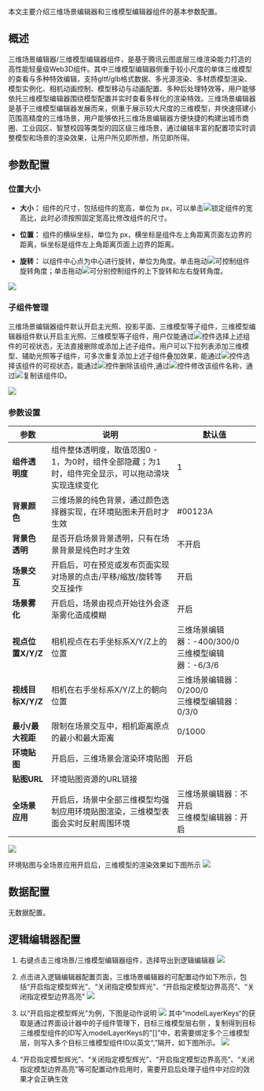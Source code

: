 本文主要介绍三维场景编辑器和三维模型编辑器组件的基本参数配置。

## 概述
三维场景编辑器/三维模型编辑器组件，是基于腾讯云图底层三维渲染能力打造的高性能轻量级Web3D组件。其中三维模型编辑器侧重于较小尺度的单体三维模型的查看与多种特效编辑，支持gltf/glb格式数据、多光源渲染、多材质模型渲染、模型实例化、相机动画控制、模型移动与动画配置、多种后处理特效等，用户能够依托三维模型编辑器围绕模型配置并实时查看多样化的渲染特效。三维场景编辑器是基于三维模型编辑器发展而来，侧重于展示较大尺度的三维模型，并快速搭建小范围高精度的三维场景，用户能够依托三维场景编辑器方便快捷的构建出城市商圈、工业园区、智慧校园等类型的园区级三维场景，通过编辑丰富的配置项实时调整模型和场景的渲染效果，让用户所见即所想，所见即所得。

## 参数配置
### 位置大小
- **大小：** 组件的尺寸，包括组件的宽高，单位为 px，可以单击![](https://qcloudimg.tencent-cloud.cn/raw/14cfc795c5e4cd68e6ea34d30b3ca65d.png)锁定组件的宽高比，此时必须按照固定宽高比修改组件的尺寸。

- **位置：** 组件的横纵坐标，单位为 px，横坐标是组件左上角距离页面左边界的距离，纵坐标是组件左上角距离页面上边界的距离。

- **旋转：** 以组件中心点为中心进行旋转，单位为角度。单击拖动![](https://qcloudimg.tencent-cloud.cn/raw/98f69c15dbaa4133b0db8090e8332322.png)可控制组件旋转角度；单击拖动![](https://qcloudimg.tencent-cloud.cn/raw/a381c38863e98d18e46033e76e380251.png)可分别控制组件的上下旋转和左右旋转角度。

![](https://qcloudimg.tencent-cloud.cn/raw/0005e8e2ad223f6a3650324120a66767.png)

### 子组件管理
三维场景编辑器组件默认开启主光照、投影平面、三维模型等子组件，三维模型编辑器组件默认开启主光照、三维模型等子组件，用户仅能通过![](https://qcloudimg.tencent-cloud.cn/raw/51dd260b24aa2db7f67426009b376ce9.png)控件选择上述组件的可视状态，无法直接删除或添加上述子组件。用户可以下拉列表添加三维模型、辅助光照等子组件，可多次重复添加上述子组件叠加效果，能通过![](https://qcloudimg.tencent-cloud.cn/raw/51dd260b24aa2db7f67426009b376ce9.png)控件选择该组件的可视状态，能通过![](https://qcloudimg.tencent-cloud.cn/raw/94a0e25b3580187a00af528b65f63236.png)控件删除该组件,通过![](https://qcloudimg.tencent-cloud.cn/raw/85fad3c0ae8506f0c6c398898f5cf843.png)控件修改该组件名称，通过![](https://qcloudimg.tencent-cloud.cn/raw/f7b5597b228ef2e59f1b4cfe1876959f.png)复制该组件ID。

![](https://qcloudimg.tencent-cloud.cn/raw/e88278736ea4621b160cd62e95ab72ff.jpg)

### 参数设置
| 参数 | 说明 | 默认值 |
| --- | --- | --- |
| **组件透明度** | 组件整体透明度，取值范围0 - 1，为0时，组件全部隐藏；为1时，组件完全显示，可以拖动滑块实现连续变化 | 1 |
| **背景颜色** | 三维场景的纯色背景，通过颜色选择器实现，在环境贴图未开启时才生效 | #00123A |
| **背景色透明** | 是否开启场景背景透明，只有在场景背景是纯色时才生效 | 不开启 |
| **场景交互** | 开启后，可在预览或发布页面实现对场景的点击/平移/缩放/旋转等交互操作 | 开启 |
| **场景雾化** | 开启后，场景由视点开始往外会逐渐雾化造成模糊 | 开启 |
| **视点位置X/Y/Z** | 相机视点在右手坐标系X/Y/Z上的位置 | 三维场景编辑器：-400/300/0<br /> 三维模型编辑器：-6/3/6 |
| **视线目标X/Y/Z** | 相机在右手坐标系X/Y/Z上的朝向位置 | 三维场景编辑器：0/200/0<br /> 三维模型编辑器：0/3/0 |
| **最小/最大视距** | 限制在场景交互中，相机距离原点的最小和最大距离 | 0/1000 |
| **环境贴图** | 开启后，三维场景会渲染环境贴图 |开启|
| **贴图URL** | 环境贴图资源的URL链接 | |
| **全场景应用** | 开启后，场景中全部三维模型均强制应用环境贴图渲染，三维模型表面会实时反射周围环境 | 三维场景编辑器：不开启<br /> 三维模型编辑器：开启|

![](https://qcloudimg.tencent-cloud.cn/raw/11f03f37517d11b8f9e34e5ef3f9c4ac.jpg)

环境贴图与全场景应用开启后，三维模型的渲染效果如下图所示
![](https://qcloudimg.tencent-cloud.cn/raw/9215ddcf44082255471df549318d52ea.jpg)

## 数据配置
无数据配置。

## 逻辑编辑器配置
1. 右键点击三维场景/三维模型编辑器组件，选择导出到逻辑编辑器
![](https://qcloudimg.tencent-cloud.cn/raw/06d01d9ec8e0053a8ee518e7ba39079e.jpg)

2. 点击进入逻辑编辑器配置页面，三维场景编辑器的可配置动作如下所示，包括“开启指定模型辉光”、“关闭指定模型辉光”、“开启指定模型边界高亮”、“关闭指定模型边界高亮”
![](https://qcloudimg.tencent-cloud.cn/raw/304c65eb2a30abc33a454a1e5aa25059.jpg)

3.	以“开启指定模型辉光”为例，下图是动作说明
![](https://qcloudimg.tencent-cloud.cn/raw/6579b626d57981bab60a43770f26c936.jpg)
其中“modelLayerKeys“的获取是通过界面设计器中的子组件管理下，目标三维模型层右侧 ，复制得到目标三维模型组件的ID写入modelLayerKeys的”[]”中，若需要绑定多个三维模型层，则写入多个目标三维模型组件ID以英文“,”隔开，如下图所示。
![](https://qcloudimg.tencent-cloud.cn/raw/d39c0f56b5235bcbfb8bdbc8e6dd5a9e.jpg)

4.	“开启指定模型辉光”、“关闭指定模型辉光”、“开启指定模型边界高亮”、“关闭指定模型边界高亮”等可配置动作启用时，需要开启后处理子组件中对应的效果才会正确生效